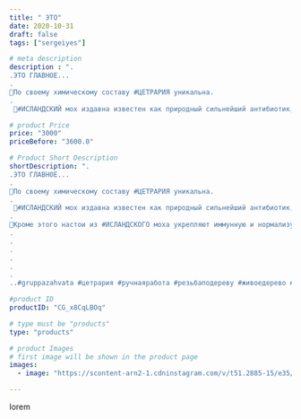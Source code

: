 ```yaml
---
title: " ЭТО"
date: 2020-10-31
draft: false
tags: ["sergeiyes"]

# meta description
description : ".
.ЭТО ГЛАВНОЕ...
.
🔵По своему химическому составу #ЦЕТРАРИЯ уникальна.
.
 🔴#ИСЛАНДСКИЙ мох издавна известен как природный сильнейший антибиотик, его слоевища о"

# product Price
price: "3000"
priceBefore: "3600.0"

# Product Short Description
shortDescription: ".
.ЭТО ГЛАВНОЕ...
.
🔵По своему химическому составу #ЦЕТРАРИЯ уникальна.
.
 🔴#ИСЛАНДСКИЙ мох издавна известен как природный сильнейший антибиотик, его слоевища обладают антибактериальным и антисептическим действием.
.
🔵Кроме этого настои из #ИСЛАНДСКОГО моха укрепляют иммунную и нормализуют работу эндокринной системы..
.
.
.
.
.
.
..#gruppazahvata #цетрария #ручнаяработа #резьбаподереву #живоедерево #вестивсети #исландскиймох #пятигорск #КРЫМ #Севастополь #sergeystar #железноводск #ставрополь #антисептик #подарок #cetrariya #grad_masterov #друзья #сувенир #природныйантибиотик #купитьцетрарию #zotzon #лучшийподарок #необыкновнныйподарок"

#product ID
productID: "CG_x8CqLBOq"

# type must be "products"
type: "products"

# product Images
# first image will be shown in the product page
images:
  - image: "https://scontent-arn2-1.cdninstagram.com/v/t51.2885-15/e35/123046791_146403787191906_2059639941505790749_n.jpg?tp=1&_nc_ht=scontent-arn2-1.cdninstagram.com&_nc_cat=106&_nc_ohc=gEVhFo2J_KUAX8w8wAc&ccb=7-4&oh=74d68cf1ee045c025edcc2bf12170827&oe=6083FF12&_nc_sid=86f79a&ig_cache_key=MjQzMTg4MTk1NDEwNjAyMDc3OA%3D%3D.2-ccb7-4"

---
```

lorem
